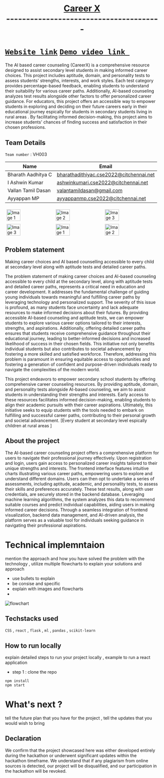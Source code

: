 <h1 align="center" style="border-bottom: none">
    <b>
        <a href="#"> Career X </a><br>
    </b>
    --------------------------------------- <br>
</h1>

# [`Website link`](https://vashisht-career-x.vercel.app/)  [`Demo video link `](#) 

The AI based career counseling (CareerX) is a comprehensive resource designed to assist secondary level students in making informed career choices. This project includes aptitude, domain, and personality tests to assess students' strengths, interests, and work styles. Each test category provides percentage-based feedback, enabling students to understand their suitability for various career paths. Additionally, AI-based counseling analyzes test results alongside other factors to offer personalized career guidance. For educators, this project offers an accessible way to empower students in exploring and deciding on their future careers early in their educational journey espically for students in secondary students living in rural areas . By facilitating informed decision-making, this project aims to increase students' chances of finding success and satisfaction in their chosen professions.

## Team Details
`Team number` : VH003

| Name    | Email           |
|---------|-----------------|
| Bharath Aadhitya C | bharathadithiyac.cse2022@citchennai.net |
| I Ashwin Kumar | ashwinkumari.cse2022@citchennai.net |
| Vallan Tamil Dasan | valantamildasan@gmail.com |
| Ayyappan MP | ayyappanmp.cse2022@citchennai.net |

<div style="display: flex; flex-wrap: wrap;">
    <img src="" alt="Image 1" style="width: 30%; margin: 5px;">
    <img src="" alt="Image 2" style="width: 30%; margin: 5px;">
    <img src="" alt="Image 3" style="width: 30%; margin: 5px;">
    <img src="" alt="Image 3" style="width: 30%; margin: 5px;">
    <img src="" alt="Image 1" style="width: 30%; margin: 5px;">
    <img src="" alt="Image 2" style="width: 30%; margin: 5px;">
</div>

## Problem statement 
Making career choices and AI based counselling accessible to every child at secondary level along with aptitude tests and detailed career paths.

The problem statement of making career choices and AI-based counseling accessible to every child at the secondary level, along with aptitude tests and detailed career paths, represents a critical need in education and career development. It addresses the fundamental challenge of guiding young individuals towards meaningful and fulfilling career paths by leveraging technology and personalized support. The severity of this issue is profound, as many students face uncertainty and lack adequate resources to make informed decisions about their futures. By providing accessible AI-based counseling and aptitude tests, we can empower students to explore various career options tailored to their interests, strengths, and aspirations. Additionally, offering detailed career paths ensures that students receive comprehensive guidance throughout their educational journey, leading to better-informed decisions and increased likelihood of success in their chosen fields. This initiative not only benefits individual students but also contributes to societal advancement by fostering a more skilled and satisfied workforce. Therefore, addressing this problem is paramount in ensuring equitable access to opportunities and fostering a generation of confident and purpose-driven individuals ready to navigate the complexities of the modern world.

This project endeavors to empower secondary school students by offering comprehensive career counseling resources. By providing aptitude, domain, and personality tests alongside AI-based counseling, we aim to assist students in understanding their strengths and interests. Early access to these resources facilitates informed decision-making, enabling students to align their academic pursuits with their career aspirations. Ultimately, this initiative seeks to equip students with the tools needed to embark on fulfilling and successful career paths, contributing to their personal growth and societal advancement.
[Every student at secondary level espically children at rural areas ]

## About the project
The AI-based career counseling project offers a comprehensive platform for users to navigate their professional journey effectively. Upon registration and login, users gain access to personalized career insights tailored to their unique strengths and interests. The frontend interface features intuitive charts illustrating various career paths, empowering users to explore and understand different domains. Users can then opt to undertake a series of assessments, including aptitude, academic, and personality tests, to assess their skills and preferences accurately. These test results, along with user credentials, are securely stored in the backend database. Leveraging machine learning algorithms, the system analyzes this data to recommend suitable courses and predict individual capabilities, aiding users in making informed career decisions. Through a seamless integration of frontend visualization, backend data management, and AI-driven analysis, the platform serves as a valuable tool for individuals seeking guidance in navigating their professional aspirations.

# Technical implemntaion 
mention the approach and how you have solved the problem with the technology , utilize multiple flowcharts to explain your solutions and approach
- use bullets to explain
- be consise and specific
- explain with images and flowcharts
- 
![flowchart]()

## Techstacks used 
`CSS` , `react` , `flask` , `ml` , `pandas` , `scikit-learn`

## How to run locally 
explain detailed steps to run your project locally , example to run a react application 
- step 1 : clone the repo 
```
npm install
npm start
```

# What's next ?
tell the future plan that you have for the project , tell the updates that you would wish to bring

## Declaration
We confirm that the project showcased here was either developed entirely during the hackathon or underwent significant updates within the hackathon timeframe. We understand that if any plagiarism from online sources is detected, our project will be disqualified, and our participation in the hackathon will be revoked.
